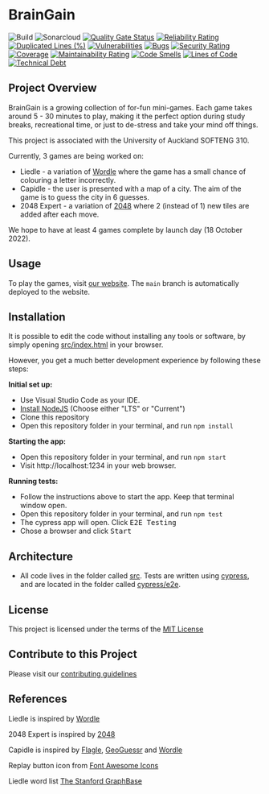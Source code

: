 # BrainGain

![Build](https://github.com/se310-Team4/KKDZ/actions/workflows/build.yml/badge.svg)
![Sonarcloud](https://github.com/se310-Team4/KKDZ/actions/workflows/sonarcloud.yml/badge.svg)
[![Quality Gate Status](https://sonarcloud.io/api/project_badges/measure?project=kkdz&metric=alert_status)](https://sonarcloud.io/summary/new_code?id=kkdz)
[![Reliability Rating](https://sonarcloud.io/api/project_badges/measure?project=kkdz&metric=reliability_rating)](https://sonarcloud.io/summary/new_code?id=kkdz)
[![Duplicated Lines (%)](https://sonarcloud.io/api/project_badges/measure?project=kkdz&metric=duplicated_lines_density)](https://sonarcloud.io/summary/new_code?id=kkdz)
[![Vulnerabilities](https://sonarcloud.io/api/project_badges/measure?project=kkdz&metric=vulnerabilities)](https://sonarcloud.io/summary/new_code?id=kkdz)
[![Bugs](https://sonarcloud.io/api/project_badges/measure?project=kkdz&metric=bugs)](https://sonarcloud.io/summary/new_code?id=kkdz)
[![Security Rating](https://sonarcloud.io/api/project_badges/measure?project=kkdz&metric=security_rating)](https://sonarcloud.io/summary/new_code?id=kkdz)
[![Coverage](https://sonarcloud.io/api/project_badges/measure?project=kkdz&metric=coverage)](https://sonarcloud.io/summary/new_code?id=kkdz)
[![Maintainability Rating](https://sonarcloud.io/api/project_badges/measure?project=kkdz&metric=sqale_rating)](https://sonarcloud.io/summary/new_code?id=kkdz)
[![Code Smells](https://sonarcloud.io/api/project_badges/measure?project=kkdz&metric=code_smells)](https://sonarcloud.io/summary/new_code?id=kkdz)
[![Lines of Code](https://sonarcloud.io/api/project_badges/measure?project=kkdz&metric=ncloc)](https://sonarcloud.io/summary/new_code?id=kkdz)
[![Technical Debt](https://sonarcloud.io/api/project_badges/measure?project=kkdz&metric=sqale_index)](https://sonarcloud.io/summary/new_code?id=kkdz)

## Project Overview

BrainGain is a growing collection of for-fun mini-games. Each game takes around 5 - 30 minutes to play, making it the perfect option during study breaks, recreational time, or just to de-stress and take your mind off things.

This project is associated with the University of Auckland SOFTENG 310.

Currently, 3 games are being worked on:

- Liedle - a variation of [Wordle](https://en.wikipedia.org/wiki/Wordle) where the game has a small chance of colouring a letter incorrectly.
- Capidle - the user is presented with a map of a city. The aim of the game is to guess the city in 6 guesses.
- 2048 Expert - a variation of [2048](https://en.wikipedia.org/wiki/2048_%28video_game%29) where 2 (instead of 1) new tiles are added after each move.

We hope to have at least 4 games complete by launch day (18 October 2022).

## Usage

To play the games, visit [our website](https://se310-Team4.github.io). The `main` branch is automatically deployed to the website.

## Installation

It is possible to edit the code without installing any tools or software, by simply opening [src/index.html](src/index.html) in your browser.

However, you get a much better development experience by following these steps:

**Initial set up:**

- Use Visual Studio Code as your IDE.
- [Install NodeJS](https://nodejs.org/en/download) (Choose either "LTS" or "Current")
- Clone this repository
- Open this repository folder in your terminal, and run `npm install`

**Starting the app:**

- Open this repository folder in your terminal, and run `npm start`
- Visit http://localhost:1234 in your web browser.

**Running tests:**

- Follow the instructions above to start the app. Keep that terminal window open.
- Open this repository folder in your terminal, and run `npm test`
- The cypress app will open. Click <kbd>E2E Testing</kbd>
- Chose a browser and click <kbd>Start</kbd>

## Architecture

- All code lives in the folder called [src](src). Tests are written using [cypress](https://docs.cypress.io), and are located in the folder called [cypress/e2e](cypress/e2e).
<!-- TODO: document further -->

## License

This project is licensed under the terms of the [MIT License](https://github.com/se310-Team4/KKDZ/blob/main/LICENSE)

## Contribute to this Project

Please visit our [contributing guidelines](https://github.com/se310-Team4/KKDZ/blob/main/CONTRIBUTING.md)

## References

Liedle is inspired by [Wordle](https://www.nytimes.com/games/wordle/index.html)

2048 Expert is inspired by [2048](https://en.wikipedia.org/wiki/2048_%28video_game%29)

Capidle is inspired by [Flagle](https://flagle.io), [GeoGuessr](https://geoguessr.com) and [Wordle](https://www.nytimes.com/games/wordle/index.html)

Replay button icon from [Font Awesome Icons](https://fontawesomeicons.com/svg/icons/arrow-clockwise)

Liedle word list [The Stanford GraphBase](https://www-cs-faculty.stanford.edu/~knuth/sgb.html)